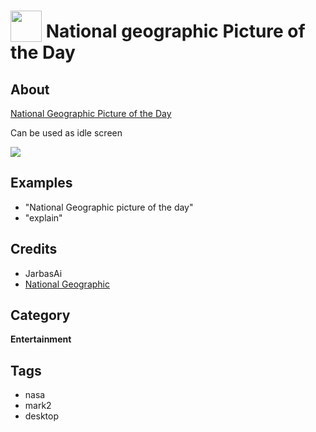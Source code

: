 # <img src='./icon.png' width='50' height='50' style='vertical-align:bottom'/> National geographic Picture of the Day

## About

[National Geographic Picture of the Day](https://www.nationalgeographic.com/photography/photo-of-the-day/)
  
Can be used as idle screen

![](gui.png)

## Examples
* "National Geographic picture of the day"
* "explain"


## Credits
- JarbasAi
- [National Geographic](https://www.nationalgeographic.com/photography/photo-of-the-day/)

## Category
**Entertainment**

## Tags
- nasa
- mark2
- desktop
